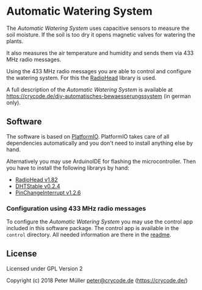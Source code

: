 # Automatic Watering System

The *Automatic Watering System* uses capacitive sensors to measure the soil moisture.
If the soil is too dry it opens magnetic valves for watering the plants.

It also measures the air temperature and humidity and sends them via 433 MHz radio messages.

Using the 433 MHz radio messages you are able to control and configure the watering system. For this the [RadioHead](http://www.airspayce.com/mikem/arduino/RadioHead/) library is used.

A full description of the *Automatic Watering System* is available at https://crycode.de/diy-automatisches-bewaesserungssystem (in german only).


## Software

The software is based on [PlatformIO](https://platformio.org/).
PlatformIO takes care of all dependencies automatically and you don't need to install anything else by hand.

Alternatively you may use ArduinoIDE for flashing the microcontroller.
Then you have to install the following librarys by hand:
* [RadioHead v1.82](https://platformio.org/lib/show/124/RadioHead/installation)
* [DHTStable v0.2.4](https://platformio.org/lib/show/1337/DHTStable/installation)
* [PinChangeInterrupt v1.2.6](https://platformio.org/lib/show/725/PinChangeInterrupt/installation)

### Configuration using 433 MHz radio messages

To configure the *Automatic Watering System* you may use the control app included in this software package.
The control app is available in the `control` directory.
All needed information are there in the [readme](control/README.md).


## License

Licensed under GPL Version 2

Copyright (c) 2018 Peter Müller <peter@crycode.de> (https://crycode.de/)
